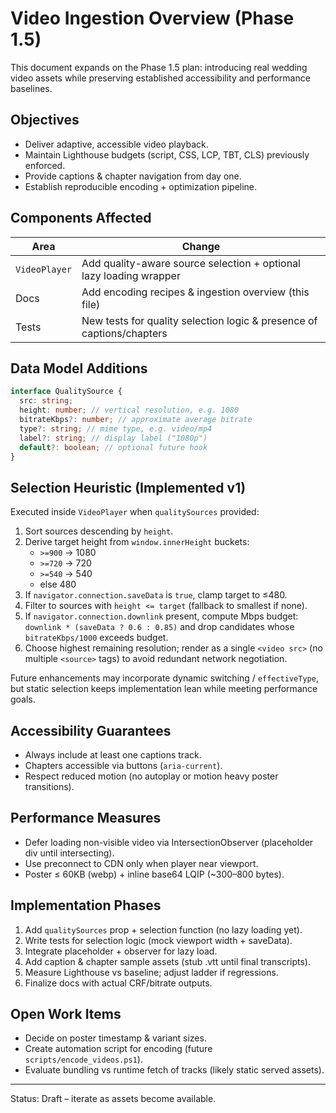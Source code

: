 # Video Ingestion Overview (Phase 1.5)

This document expands on the Phase 1.5 plan: introducing real wedding video assets while preserving established accessibility and performance baselines.

## Objectives

- Deliver adaptive, accessible video playback.
- Maintain Lighthouse budgets (script, CSS, LCP, TBT, CLS) previously enforced.
- Provide captions & chapter navigation from day one.
- Establish reproducible encoding + optimization pipeline.

## Components Affected

| Area          | Change                                                                |
| ------------- | --------------------------------------------------------------------- |
| `VideoPlayer` | Add quality-aware source selection + optional lazy loading wrapper    |
| Docs          | Add encoding recipes & ingestion overview (this file)                 |
| Tests         | New tests for quality selection logic & presence of captions/chapters |

## Data Model Additions

```ts
interface QualitySource {
  src: string;
  height: number; // vertical resolution, e.g. 1080
  bitrateKbps?: number; // approximate average bitrate
  type?: string; // mime type, e.g. video/mp4
  label?: string; // display label ("1080p")
  default?: boolean; // optional future hook
}
```

## Selection Heuristic (Implemented v1)

Executed inside `VideoPlayer` when `qualitySources` provided:

1. Sort sources descending by `height`.
2. Derive target height from `window.innerHeight` buckets:
   - `>=900` → 1080
   - `>=720` → 720
   - `>=540` → 540
   - else 480
3. If `navigator.connection.saveData` is `true`, clamp target to ≤480.
4. Filter to sources with `height <= target` (fallback to smallest if none).
5. If `navigator.connection.downlink` present, compute Mbps budget: `downlink * (saveData ? 0.6 : 0.85)` and drop candidates whose `bitrateKbps/1000` exceeds budget.
6. Choose highest remaining resolution; render as a single `<video src>` (no multiple `<source>` tags) to avoid redundant network negotiation.

Future enhancements may incorporate dynamic switching / `effectiveType`, but static selection keeps implementation lean while meeting performance goals.

## Accessibility Guarantees

- Always include at least one captions track.
- Chapters accessible via buttons (`aria-current`).
- Respect reduced motion (no autoplay or motion heavy poster transitions).

## Performance Measures

- Defer loading non-visible video via IntersectionObserver (placeholder div until intersecting).
- Use preconnect to CDN only when player near viewport.
- Poster ≤ 60KB (webp) + inline base64 LQIP (~300–800 bytes).

## Implementation Phases

1. Add `qualitySources` prop + selection function (no lazy loading yet).
2. Write tests for selection logic (mock viewport width + saveData).
3. Integrate placeholder + observer for lazy load.
4. Add caption & chapter sample assets (stub .vtt until final transcripts).
5. Measure Lighthouse vs baseline; adjust ladder if regressions.
6. Finalize docs with actual CRF/bitrate outputs.

## Open Work Items

- Decide on poster timestamp & variant sizes.
- Create automation script for encoding (future `scripts/encode_videos.ps1`).
- Evaluate bundling vs runtime fetch of tracks (likely static served assets).

---

Status: Draft – iterate as assets become available.
